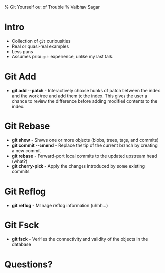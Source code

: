 % Git Yourself out of Trouble
% Vaibhav Sagar

# Intro

- Collection of `git` curiousities
- Real or quasi-real examples
- Less puns
- Assumes prior `git` experience, unlike my last talk.

# Git Add

- **git add --patch** - Interactively choose hunks of patch between the index and the work tree and add them to the index. This gives the user a chance to review the difference before adding modified contents to the index.

# Git Rebase

- **git show** - Shows one or more objects (blobs, trees, tags, and commits)
- **git commit --amend** - Replace the tip of the current branch by creating a new commit
- **git rebase** - Forward-port local commits to the updated upstream head (what?)
- **git cherry-pick** - Apply the changes introduced by some existing commits

# Git Reflog

- **git reflog** - Manage reflog information (uhhh...)

# Git Fsck

- **git fsck** - Verifies the connectivity and validity of the objects in the database

# Questions?

